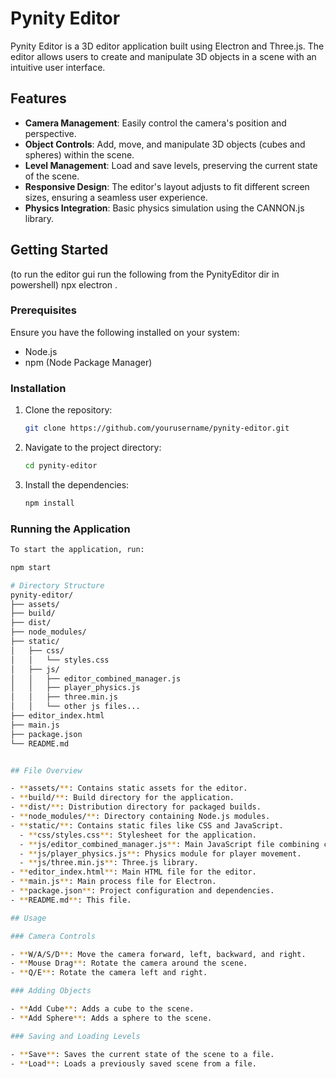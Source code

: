 # Pynity Editor

Pynity Editor is a 3D editor application built using Electron and Three.js. The editor allows users to create and manipulate 3D objects in a scene with an intuitive user interface.

## Features

- **Camera Management**: Easily control the camera's position and perspective.
- **Object Controls**: Add, move, and manipulate 3D objects (cubes and spheres) within the scene.
- **Level Management**: Load and save levels, preserving the current state of the scene.
- **Responsive Design**: The editor's layout adjusts to fit different screen sizes, ensuring a seamless user experience.
- **Physics Integration**: Basic physics simulation using the CANNON.js library.

## Getting Started
(to run the editor gui run the following from the PynityEditor dir in powershell)
npx electron .


### Prerequisites

Ensure you have the following installed on your system:

- Node.js
- npm (Node Package Manager)

### Installation

1. Clone the repository:
    ```bash
    git clone https://github.com/yourusername/pynity-editor.git
    ```

2. Navigate to the project directory:
    ```bash
    cd pynity-editor
    ```

3. Install the dependencies:
    ```bash
    npm install
    ```

### Running the Application
```bash
To start the application, run:

npm start

# Directory Structure
pynity-editor/
├── assets/
├── build/
├── dist/
├── node_modules/
├── static/
│   ├── css/
│   │   └── styles.css
│   ├── js/
│   │   ├── editor_combined_manager.js
│   │   ├── player_physics.js
│   │   ├── three.min.js
│   │   └── other js files...
├── editor_index.html
├── main.js
├── package.json
└── README.md


## File Overview

- **assets/**: Contains static assets for the editor.
- **build/**: Build directory for the application.
- **dist/**: Distribution directory for packaged builds.
- **node_modules/**: Directory containing Node.js modules.
- **static/**: Contains static files like CSS and JavaScript.
  - **css/styles.css**: Stylesheet for the application.
  - **js/editor_combined_manager.js**: Main JavaScript file combining camera, controls, and levels management.
  - **js/player_physics.js**: Physics module for player movement.
  - **js/three.min.js**: Three.js library.
- **editor_index.html**: Main HTML file for the editor.
- **main.js**: Main process file for Electron.
- **package.json**: Project configuration and dependencies.
- **README.md**: This file.

## Usage

### Camera Controls

- **W/A/S/D**: Move the camera forward, left, backward, and right.
- **Mouse Drag**: Rotate the camera around the scene.
- **Q/E**: Rotate the camera left and right.

### Adding Objects

- **Add Cube**: Adds a cube to the scene.
- **Add Sphere**: Adds a sphere to the scene.

### Saving and Loading Levels

- **Save**: Saves the current state of the scene to a file.
- **Load**: Loads a previously saved scene from a file.


